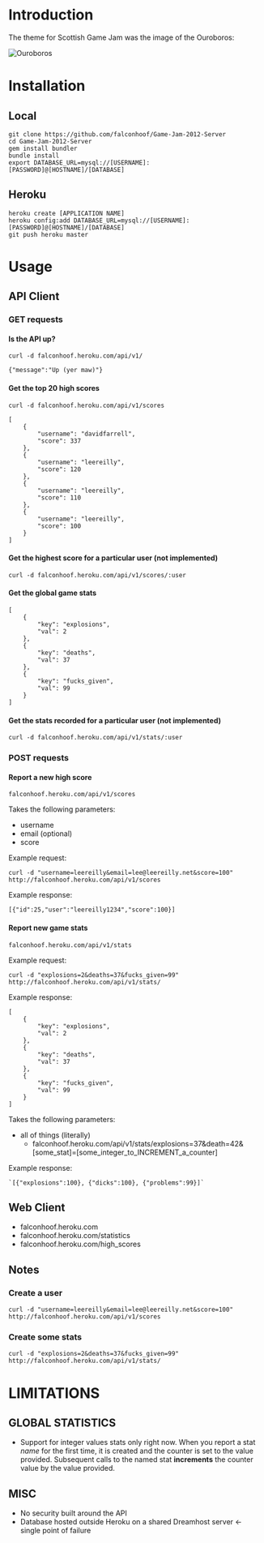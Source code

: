 # Introduction

The theme for Scottish Game Jam was the image of the Ouroboros:

![Ouroboros](http://i.imgur.com/vHGog.png)

# Installation

## Local

    git clone https://github.com/falconhoof/Game-Jam-2012-Server
    cd Game-Jam-2012-Server
    gem install bundler
    bundle install
    export DATABASE_URL=mysql://[USERNAME]:[PASSWORD]@[HOSTNAME]/[DATABASE]

## Heroku

    heroku create [APPLICATION NAME]
    heroku config:add DATABASE_URL=mysql://[USERNAME]:[PASSWORD]@[HOSTNAME]/[DATABASE]
    git push heroku master

# Usage

## API Client

### GET requests

#### Is the API up?

    curl -d falconhoof.heroku.com/api/v1/

    {"message":"Up (yer maw)"}

#### Get the top 20 high scores

    curl -d falconhoof.heroku.com/api/v1/scores

    [
        {
            "username": "davidfarrell",
            "score": 337
        },
        {
            "username": "leereilly",
            "score": 120
        },
        {
            "username": "leereilly",
            "score": 110
        },
        {
            "username": "leereilly",
            "score": 100
        }
    ]

#### Get the highest score for a particular user (not implemented)

    curl -d falconhoof.heroku.com/api/v1/scores/:user

#### Get the global game stats

    [
        {
            "key": "explosions",
            "val": 2
        },
        {
            "key": "deaths",
            "val": 37
        },
        {
            "key": "fucks_given",
            "val": 99
        }
    ]

#### Get the stats recorded for a particular user (not implemented)

    curl -d falconhoof.heroku.com/api/v1/stats/:user

### POST requests

#### Report a new high score

    falconhoof.heroku.com/api/v1/scores

Takes the following parameters:

* username
* email (optional)
* score

Example request:

    curl -d "username=leereilly&email=lee@leereilly.net&score=100" http://falconhoof.heroku.com/api/v1/scores

Example response:

    [{"id":25,"user":"leereilly1234","score":100}]

#### Report new game stats

    falconhoof.heroku.com/api/v1/stats

Example request:

    curl -d "explosions=2&deaths=37&fucks_given=99" http://falconhoof.heroku.com/api/v1/stats/

Example response:

    [
        {
            "key": "explosions",
            "val": 2
        },
        {
            "key": "deaths",
            "val": 37
        },
        {
            "key": "fucks_given",
            "val": 99
        }
    ]

Takes the following parameters:

* all of things (literally)
  * falconhoof.heroku.com/api/v1/stats/explosions=37&death=42&[some_stat]=[some_integer_to_INCREMENT_a_counter]

Example response:

    `[{"explosions":100}, {"dicks":100}, {"problems":99}]`

## Web Client

* falconhoof.heroku.com
* falconhoof.heroku.com/statistics
* falconhoof.heroku.com/high_scores

## Notes

### Create a user

    curl -d "username=leereilly&email=lee@leereilly.net&score=100" http://falconhoof.heroku.com/api/v1/scores

### Create some stats

    curl -d "explosions=2&deaths=37&fucks_given=99" http://falconhoof.heroku.com/api/v1/stats/

# LIMITATIONS

## GLOBAL STATISTICS

* Support for integer values stats only right now. When you report a stat *name* for the first time, it is created and the counter is set to the value provided. Subsequent calls to the named stat **increments** the counter value by the value provided.

## MISC

* No security built around the API
* Database hosted outside Heroku on a shared Dreamhost server <- single point of failure